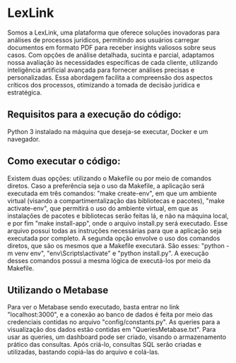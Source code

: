 # LexLink
Somos a LexLink, uma plataforma que oferece soluções inovadoras para análises de processos jurídicos, permitindo aos usuários carregar documentos em formato PDF para receber insights valiosos sobre seus casos. Com opções de análise detalhada, sucinta e parcial, adaptamos nossa avaliação às necessidades específicas de cada cliente, utilizando inteligência artificial avançada para fornecer análises precisas e personalizadas. Essa abordagem facilita a compreensão dos aspectos críticos dos processos, otimizando a tomada de decisão jurídica e estratégica.

## Requisitos para a execução do código:
Python 3 instalado na máquina que deseja-se executar, Docker e um navegador.

## Como executar o código:
Existem duas opções: utilizando o Makefile ou por meio de comandos diretos. Caso a preferência seja o uso da Makefile, a aplicação será executada em três comandos: "make create-env", em que um ambiente virtual (visando a compartimentalização das bibliotecas e pacotes), "make activate-env", que permitirá o uso do ambiente virtual, em que as instalações de pacotes e bibliotecas serão feitas lá, e não na máquina local, e por fim "make install-app", onde o arquivo install.py será executado. Esse arquivo possui todas as instruções necessárias para que a aplicação seja executada por completo.
A segunda opção envolve o uso dos comandos diretos, que são os mesmos que a Makefile executará. São esses: "python -m venv env", "env\Scripts\activate" e "python install.py". A execução desses comandos possui a mesma lógica de executá-los por meio da Makefile.

## Utilizando o Metabase
Para ver o Metabase sendo executado, basta entrar no link "localhost:3000", e a conexão ao banco de dados é feita por meio das credenciais contidas no arquivo "config/constants.py". As queries para a visualização dos dados estão contidas em "QueriesMetabase.txt". Para usar as queries, um dashboard pode ser criado, visando o armazenamento prático das consultas. Após criá-lo, consultas SQL serão criadas e utilizadas, bastando copiá-las do arquivo e colá-las.
